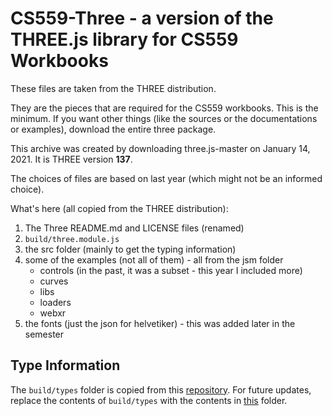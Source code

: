 ﻿# CS559-Three -  a version of the THREE.js library for CS559 Workbooks

These files are taken from the THREE distribution. 

They are the pieces that are required for the CS559 workbooks. This is the minimum.
If you want other things (like the sources or the documentations or examples), download the entire three package.

This archive was created by downloading three.js-master on January 14, 2021.
It is THREE version **137**.

The choices of files are based on last year (which might not be an informed choice).

What's here (all copied from the THREE distribution):
1. The Three README.md and LICENSE files (renamed)
1. `build/three.module.js`
1. the src folder (mainly to get the typing information)
1. some of the examples (not all of them) - all from the jsm folder
    - controls (in the past, it was a subset - this year I included more)
    - curves
    - libs
    - loaders
    - webxr
1. the fonts (just the json for helvetiker) - this was added later in the semester

## Type Information

The `build/types` folder is copied from this [repository](https://github.com/three-types/three-ts-types). For future updates, replace the contents of `build/types` with the contents in [this](https://github.com/three-types/three-ts-types/tree/master/types/three) folder.